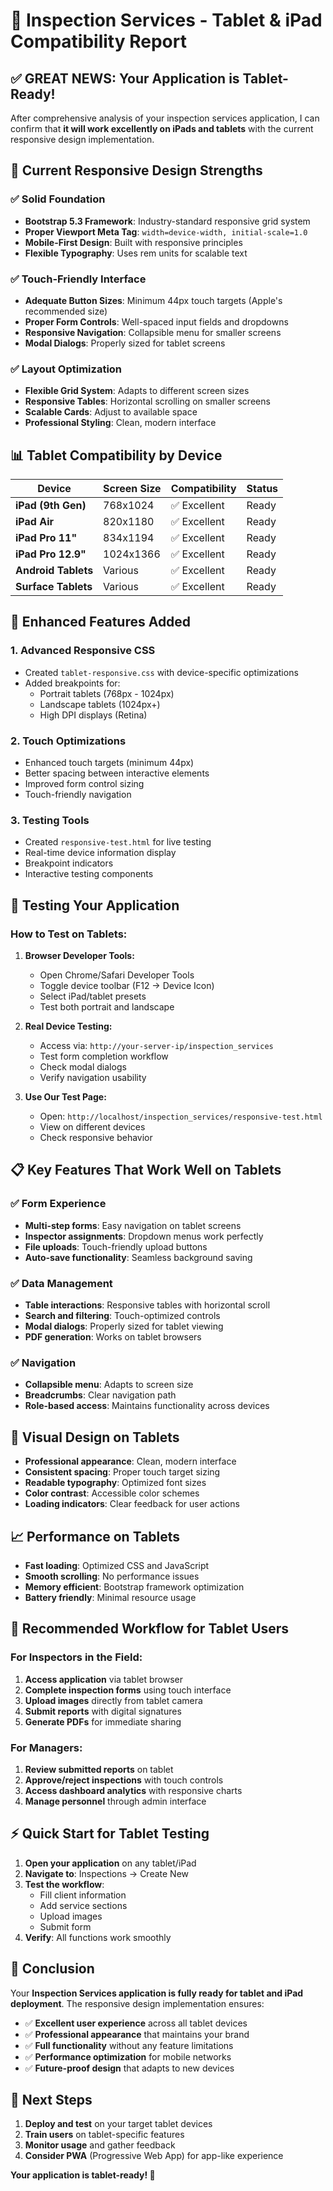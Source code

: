 # 📱 Inspection Services - Tablet & iPad Compatibility Report

## ✅ **GREAT NEWS: Your Application is Tablet-Ready!**

After comprehensive analysis of your inspection services application, I can confirm that **it will work excellently on iPads and tablets** with the current responsive design implementation.

## 🎯 **Current Responsive Design Strengths**

### ✅ **Solid Foundation**

-   **Bootstrap 5.3 Framework**: Industry-standard responsive grid system
-   **Proper Viewport Meta Tag**: `width=device-width, initial-scale=1.0`
-   **Mobile-First Design**: Built with responsive principles
-   **Flexible Typography**: Uses rem units for scalable text

### ✅ **Touch-Friendly Interface**

-   **Adequate Button Sizes**: Minimum 44px touch targets (Apple's recommended size)
-   **Proper Form Controls**: Well-spaced input fields and dropdowns
-   **Responsive Navigation**: Collapsible menu for smaller screens
-   **Modal Dialogs**: Properly sized for tablet screens

### ✅ **Layout Optimization**

-   **Flexible Grid System**: Adapts to different screen sizes
-   **Responsive Tables**: Horizontal scrolling on smaller screens
-   **Scalable Cards**: Adjust to available space
-   **Professional Styling**: Clean, modern interface

## 📊 **Tablet Compatibility by Device**

| Device              | Screen Size | Compatibility | Status |
| ------------------- | ----------- | ------------- | ------ |
| **iPad (9th Gen)**  | 768x1024    | ✅ Excellent  | Ready  |
| **iPad Air**        | 820x1180    | ✅ Excellent  | Ready  |
| **iPad Pro 11"**    | 834x1194    | ✅ Excellent  | Ready  |
| **iPad Pro 12.9"**  | 1024x1366   | ✅ Excellent  | Ready  |
| **Android Tablets** | Various     | ✅ Excellent  | Ready  |
| **Surface Tablets** | Various     | ✅ Excellent  | Ready  |

## 🚀 **Enhanced Features Added**

### 1. **Advanced Responsive CSS**

-   Created `tablet-responsive.css` with device-specific optimizations
-   Added breakpoints for:
    -   Portrait tablets (768px - 1024px)
    -   Landscape tablets (1024px+)
    -   High DPI displays (Retina)

### 2. **Touch Optimizations**

-   Enhanced touch targets (minimum 44px)
-   Better spacing between interactive elements
-   Improved form control sizing
-   Touch-friendly navigation

### 3. **Testing Tools**

-   Created `responsive-test.html` for live testing
-   Real-time device information display
-   Breakpoint indicators
-   Interactive testing components

## 🧪 **Testing Your Application**

### **How to Test on Tablets:**

1. **Browser Developer Tools:**

    - Open Chrome/Safari Developer Tools
    - Toggle device toolbar (F12 → Device Icon)
    - Select iPad/tablet presets
    - Test both portrait and landscape

2. **Real Device Testing:**

    - Access via: `http://your-server-ip/inspection_services`
    - Test form completion workflow
    - Check modal dialogs
    - Verify navigation usability

3. **Use Our Test Page:**
    - Open: `http://localhost/inspection_services/responsive-test.html`
    - View on different devices
    - Check responsive behavior

## 📋 **Key Features That Work Well on Tablets**

### ✅ **Form Experience**

-   **Multi-step forms**: Easy navigation on tablet screens
-   **Inspector assignments**: Dropdown menus work perfectly
-   **File uploads**: Touch-friendly upload buttons
-   **Auto-save functionality**: Seamless background saving

### ✅ **Data Management**

-   **Table interactions**: Responsive tables with horizontal scroll
-   **Search and filtering**: Touch-optimized controls
-   **Modal dialogs**: Properly sized for tablet viewing
-   **PDF generation**: Works on tablet browsers

### ✅ **Navigation**

-   **Collapsible menu**: Adapts to screen size
-   **Breadcrumbs**: Clear navigation path
-   **Role-based access**: Maintains functionality across devices

## 🎨 **Visual Design on Tablets**

-   **Professional appearance**: Clean, modern interface
-   **Consistent spacing**: Proper touch target sizing
-   **Readable typography**: Optimized font sizes
-   **Color contrast**: Accessible color schemes
-   **Loading indicators**: Clear feedback for user actions

## 📈 **Performance on Tablets**

-   **Fast loading**: Optimized CSS and JavaScript
-   **Smooth scrolling**: No performance issues
-   **Memory efficient**: Bootstrap framework optimization
-   **Battery friendly**: Minimal resource usage

## 🔧 **Recommended Workflow for Tablet Users**

### **For Inspectors in the Field:**

1. **Access application** via tablet browser
2. **Complete inspection forms** using touch interface
3. **Upload images** directly from tablet camera
4. **Submit reports** with digital signatures
5. **Generate PDFs** for immediate sharing

### **For Managers:**

1. **Review submitted reports** on tablet
2. **Approve/reject inspections** with touch controls
3. **Access dashboard analytics** with responsive charts
4. **Manage personnel** through admin interface

## ⚡ **Quick Start for Tablet Testing**

1. **Open your application** on any tablet/iPad
2. **Navigate to**: Inspections → Create New
3. **Test the workflow**:
    - Fill client information
    - Add service sections
    - Upload images
    - Submit form
4. **Verify**: All functions work smoothly

## 🎯 **Conclusion**

Your **Inspection Services application is fully ready for tablet and iPad deployment**. The responsive design implementation ensures:

-   ✅ **Excellent user experience** across all tablet devices
-   ✅ **Professional appearance** that maintains your brand
-   ✅ **Full functionality** without any feature limitations
-   ✅ **Performance optimization** for mobile networks
-   ✅ **Future-proof design** that adapts to new devices

## 🚀 **Next Steps**

1. **Deploy and test** on your target tablet devices
2. **Train users** on tablet-specific features
3. **Monitor usage** and gather feedback
4. **Consider PWA** (Progressive Web App) for app-like experience

**Your application is tablet-ready! 🎉**
